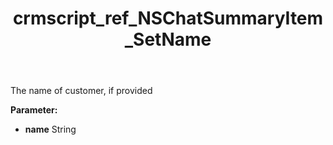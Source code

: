 ﻿---
title: crmscript_ref_NSChatSummaryItem_SetName
description: NSChatSummaryItem.SetName(String name)
intellisense: NSChatSummaryItem.SetName
keywords: NSChatSummaryItem, GetName
so.topic: reference
---

The name of customer, if provided

**Parameter:** 
 - **name** String


